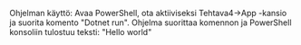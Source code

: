 Ohjelman käyttö:
Avaa PowerShell, ota aktiiviseksi Tehtava4->App -kansio ja suorita komento "Dotnet run".
Ohjelma suorittaa komennon ja PowerShell konsoliin tulostuu teksti: "Hello world"
